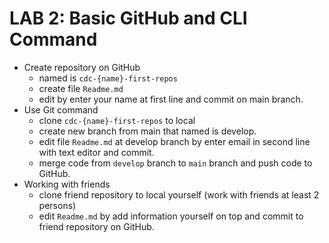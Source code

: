 # LAB 2: Basic GitHub and CLI Command

- Create repository on GitHub
    - named is `cdc-{name}-first-repos`
    - create file `Readme.md`
    - edit by enter your name at first line and commit on main branch.
- Use Git command
    - clone `cdc-{name}-first-repos` to local
    - create new branch from main that named is develop.
    - edit file `Readme.md` at develop branch by enter email in second line with text editor and commit.
    - merge code from `develop` branch to `main` branch and push code to GitHub.
- Working with friends
    - clone friend repository to local yourself (work with friends at least 2 persons)
    - edit `Readme.md` by add information yourself on top and commit to friend repository on GitHub.
